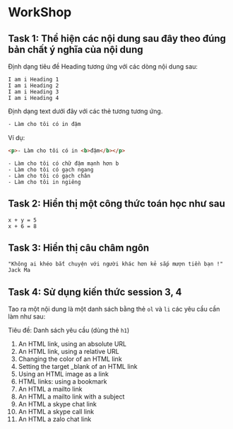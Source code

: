 # WorkShop

## Task 1: Thể hiện các nội dung sau đây theo đúng bản chất ý nghĩa của nội dung

Định dạng tiêu đề Heading tương ứng với các dòng nội dung sau:

```
I am i Heading 1
I am i Heading 2
I am i Heading 3
I am i Heading 4
```

Định dạng text dưới đây với các thẻ tương tương ứng.

```html
- Làm cho tôi có in đậm
```

Ví dụ:

```html
<p>- Làm cho tôi có in <b>đậm</b></p>
```

```code
- Làm cho tôi có chữ đậm mạnh hơn b
- Làm cho tôi có gạch ngang
- Làm cho tôi có gạch chân
- Làm cho tôi in ngiêng
```

## Task 2: Hiển thị một công thức toán học như sau

```
x + y = 5
x + 6 = 8
```

## Task 3: Hiển thị câu châm ngôn

```
"Không ai khéo bắt chuyện với người khác hơn kẻ sắp mượn tiền bạn !"
Jack Ma
```

## Task 4: Sử dụng kiến thức session 3, 4

Tao ra một nội dung là một danh sách bằng thẻ `ol` và `li` các yêu cầu cần làm như sau:

Tiêu đề: Danh sách yêu cầu (dùng thẻ `h1`)

1. An HTML link, using an absolute URL
2. An HTML link, using a relative URL
3. Changing the color of an HTML link
4. Setting the target \_blank of an HTML link
5. Using an HTML image as a link
6. HTML links: using a bookmark
7. An HTML a mailto link
8. An HTML a mailto link with a subject
9. An HTML a skype chat link
10. An HTML a skype call link
11. An HTML a zalo chat link
